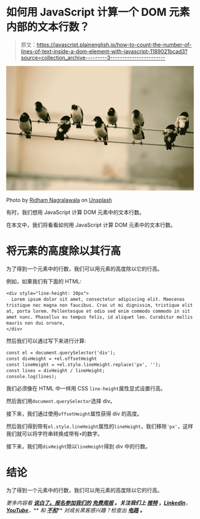# 如何用 JavaScript 计算一个 DOM 元素内部的文本行数？

> 原文：<https://javascript.plainenglish.io/how-to-count-the-number-of-lines-of-text-inside-a-dom-element-with-javascript-1189021bcad3?source=collection_archive---------3----------------------->

![](img/35d29551ea647f5d67b138acc17a1793.png)

Photo by [Ridham Nagralawala](https://unsplash.com/@ridham?utm_source=medium&utm_medium=referral) on [Unsplash](https://unsplash.com?utm_source=medium&utm_medium=referral)

有时，我们想用 JavaScript 计算 DOM 元素中的文本行数。

在本文中，我们将看看如何用 JavaScript 计算 DOM 元素中的文本行数。

# 将元素的高度除以其行高

为了得到一个元素中的行数，我们可以用元素的高度除以它的行高。

例如，如果我们有下面的 HTML:

```
<div style="line-height: 20px">
  Lorem ipsum dolor sit amet, consectetur adipiscing elit. Maecenas tristique nec magna non faucibus. Cras ut mi dignissim, tristique elit at, porta lorem. Pellentesque et odio sed enim commodo commodo in sit amet nunc. Phasellus eu tempus felis, id aliquet leo. Curabitur mollis mauris non dui ornare,
</div>
```

然后我们可以通过写下来进行计算:

```
const el = document.querySelector('div');
const divHeight = +el.offsetHeight
const lineHeight = +el.style.lineHeight.replace('px', '');
const lines = divHeight / lineHeight;
console.log(lines);
```

我们必须像在 HTML 中一样用 CSS `line-height`属性显式设置行高。

然后我们用`document.querySelector`选择 div。

接下来，我们通过使用`offsetHeight`属性获得 div 的高度。

然后我们得到带有`el.style.lineHeight`属性的`lineHeight`，我们移除`'px'`，这样我们就可以将字符串转换成带有`+`的数字。

接下来，我们用`divHeight`除以`lineHeight`得到 div 中的行数。

# 结论

为了得到一个元素中的行数，我们可以用元素的高度除以它的行高。

*更多内容看* [***说白了。报名参加我们的***](https://plainenglish.io/) **[***免费周报***](http://newsletter.plainenglish.io/) *。关注我们上* [***推特***](https://twitter.com/inPlainEngHQ) ，[***LinkedIn***](https://www.linkedin.com/company/inplainenglish/)***，***[***YouTube***](https://www.youtube.com/channel/UCtipWUghju290NWcn8jhyAw)***，*** *和 [***不和***](https://discord.gg/GtDtUAvyhW)*** *对成长黑客感兴趣？检查出* [***电路***](https://circuit.ooo/) ***。***